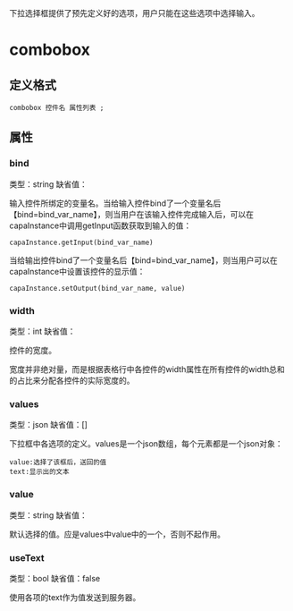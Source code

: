 下拉选择框提供了预先定义好的选项，用户只能在这些选项中选择输入。

# combobox

## 定义格式

	combobox 控件名 属性列表 ;

## 属性

### bind
类型：string
缺省值：

输入控件所绑定的变量名。当给输入控件bind了一个变量名后【bind=bind_var_name】，则当用户在该输入控件完成输入后，可以在capaInstance中调用getInput函数获取到输入的值：

	capaInstance.getInput(bind_var_name)

当给输出控件bind了一个变量名后【bind=bind_var_name】，则当用户可以在capaInstance中设置该控件的显示值：

	capaInstance.setOutput(bind_var_name, value)

### width
类型：int
缺省值：

控件的宽度。

宽度并非绝对量，而是根据表格行中各控件的width属性在所有控件的width总和的占比来分配各控件的实际宽度的。

### values
类型：json
缺省值：[]

下拉框中各选项的定义。values是一个json数组，每个元素都是一个json对象：

	value:选择了该框后，送回的值
	text:显示出的文本

### value
类型：string
缺省值：

默认选择的值。应是values中value中的一个，否则不起作用。

### useText
类型：bool
缺省值：false

使用各项的text作为值发送到服务器。
